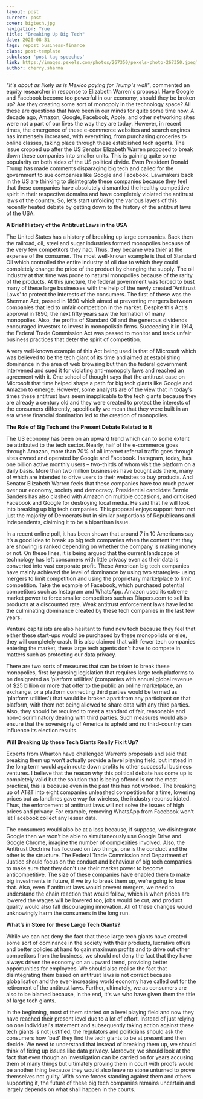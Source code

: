 ```yaml
---
layout: post
current: post
cover: bigtech.jpg
navigation: True
title: "Breaking Up Big Tech"
date: 2020-08-31
tags: repost business-finance
class: post-template
subclass: 'post tag-speeches'
link: https://images.pexels.com/photos/267350/pexels-photo-267350.jpeg?auto=compress&cs=tinysrgb&dpr=2&h=750&w=1260
author: cherry.sharma
---
```

*"It's about as likely as is Mexico paying for Trump's wall"*, commented an equity researcher in response to Elizabeth Warren's proposal. Have Google and Facebook become too powerful in our economy, should they be broken up? Are they creating some sort of monopoly in the technology space? All these are questions that have been in our minds for quite some time now. A decade ago, Amazon, Google, Facebook, Apple, and other networking sites were not a part of our lives the way they are today. However, in recent times, the emergence of these e-commerce websites and search engines has immensely increased, with everything, from purchasing groceries to online classes, taking place through these established tech agents. The issue cropped up after the US Senator Elizabeth Warren proposed to break down these companies into smaller units. This is gaining quite some popularity on both sides of the US political divide. Even President Donald Trump has made comments disparaging big tech and called for the government to sue companies like Google and Facebook. Lawmakers back in the US are thinking to disintegrate these companies because they feel that these companies have absolutely dismantled the healthy competitive spirit in their respective domains and have completely violated the antitrust laws of the country. So, let’s start unfolding the various layers of this recently heated debate by getting down to the history of the antitrust laws of the USA.

**A Brief History of the Antitrust Laws in the USA**

The United States has a history of breaking up large companies. Back then the railroad, oil, steel and sugar industries formed monopolies because of the very few competitors they had. Thus, they became wealthier at the expense of the consumer. The most well-known example is that of Standard Oil which controlled the entire industry of oil due to which they could completely change the price of the product by changing the supply. The oil industry at that time was prone to natural monopolies because of the rarity of the products. At this juncture, the federal government was forced to bust many of these large businesses with the help of the newly created 'Antitrust Laws' to protect the interests of the consumers. The first of these was the Sherman Act, passed in 1890 which aimed at preventing mergers between companies that led to unfair competition in the market. Despite this Act's approval in 1890, the next fifty years saw the formation of many monopolies. Also, the profits of  Standard Oil and the generous dividends encouraged investors to invest in monopolistic firms. Succeeding it in 1914, the Federal Trade Commission Act was passed to monitor and track unfair business practices that deter the spirit of competition.

A very well-known example of this Act being used is that of Microsoft  which was believed to be the tech giant of its time and aimed at establishing dominance in the area of web browsing but then the federal government intervened and sued it for violating anti-monopoly laws and reached an agreement with it. One school of thought says that the antitrust case on Microsoft that time helped shape a path for big tech giants like Google and Amazon to emerge. However, some analysts are of the view that in today’s times these antitrust laws seem inapplicable to the tech giants because they are already a century old and they were created to protect the interests of the consumers differently, specifically we mean that they were built in an era where financial domination led to the creation of monopolies.

**The Role of Big Tech and the Present Debate Related to It**

The US economy has been on an upward trend which can to some extent be attributed to the tech sector. Nearly, half of the e-commerce goes through Amazon, more than 70% of all internet referral traffic goes through sites owned and operated by Google and Facebook. Instagram, today, has one billion active monthly users – two-thirds of whom visit the platform on a daily basis. More than two million businesses have bought ads there, many of which are intended to drive users to their websites to buy products. And Senator Elizabeth Warren feels that these companies have too much power over our economy, society and democracy. Presidential candidate Bernie Sanders has also clashed with Amazon on multiple occasions, and criticised Facebook and Google for destroying local media. He said that he will look into breaking up big tech companies. This proposal enjoys support from not just the majority of Democrats but in similar proportions of Republicans and Independents, claiming it to be a bipartisan issue.

In a recent online poll, it has been shown that around 7 in 10 Americans say it’s a good idea to break up big tech companies when the content that they are showing is ranked depending on whether the company is making money or not. On these lines, it is being argued that the current landscape of technology has left consumers with little privacy even as their data is converted into vast corporate profit. These American big tech companies have mainly achieved the level of dominance by using two strategies- using mergers to limit competition and using the proprietary marketplace to limit competition. Take the example of Facebook, which purchased potential competitors such as Instagram and WhatsApp. Amazon used its extreme market power to force smaller competitors such as Diapers.com to sell its products at a discounted rate. Weak antitrust enforcement laws have led to the culminating dominance created by these tech companies in the last few years.

Venture capitalists are also hesitant to fund new tech because they feel that either these start-ups would be purchased by these monopolists or else, they will completely crash. It is also claimed that with fewer tech companies entering the market, these large tech agents don't have to compete in matters such as protecting our data privacy.

There are two sorts of measures that can be taken to break these monopolies, first by passing legislation that requires large tech platforms to be designated as ‘platform utilities' (companies with annual global revenue of $25 billion or more that offer to the public an online marketplace, an exchange, or a platform connecting third parties would be termed as 'platform utilities') that would be broken apart from any participant on that platform, with them not being allowed to share data with any third parties. Also, they should be required to meet a standard of fair, reasonable and non-discriminatory dealing with third parties. Such measures would also ensure that the sovereignty of America is upheld and no third-country can influence its election results.

**Will Breaking Up these Tech Giants Really Fix it Up?**

Experts from Wharton have challenged Warren’s proposals and said that breaking them up won’t actually provide a level playing field, but instead in the long term would again route down profits to other successful business ventures. I believe that the reason why this political debate has come up is completely valid but the solution that is being offered is not the most practical, this is because even in the past this has not worked. The breaking up of AT&T into eight companies unleashed competition for a time, lowering prices but as landlines gave way for wireless, the industry reconsolidated. Thus, the enforcement of antitrust laws will not solve the issues of high prices and privacy. For example, removing WhatsApp from Facebook won’t let Facebook collect any lesser data.

The consumers would also be at a loss because, if suppose, we disintegrate Google then we won't be able to simultaneously use Google Drive and Google Chrome, imagine the number of complexities involved. Also, the Antitrust Doctrine has focused on two things, one is the conduct and the other is the structure. The Federal Trade Commission and Department of Justice should focus on the conduct and behaviour of big tech companies to make sure that they don't use their market power to become anticompetitive. The size of these companies have enabled them to make big investments in future, if we try to break them up, we’re going to lose that. Also, even if antitrust laws would prevent mergers, we need to understand the chain reaction that would follow, which is when prices are lowered the wages will be lowered too, jobs would be cut, and product quality would also fall discouraging innovation. All of these changes would unknowingly harm the consumers in the long run.

**What’s in Store for these Large Tech Giants?**

While we can not deny the fact that these large tech giants have created some sort of dominance in the society with their products, lucrative offers and better policies at hand to gain maximum profits and to drive out other competitors from the business, we should not deny the fact that they have always driven the economy on an upward trend, providing better opportunities for employees. We should also realise the fact that disintegrating them based on antitrust laws is not correct because globalisation and the ever-increasing world economy have called out for the retirement of the antitrust laws. Further, ultimately, we as consumers are also to be blamed because, in the end, it's we who have given them the title of large tech giants.

In the beginning, most of them started on a level playing field and now they have reached their present level due to a lot of effort. Instead of just relying on one individual's statement and subsequently taking action against these tech giants is not justified, the regulators and politicians should ask the consumers how 'bad' they find the tech giants to be at present and then decide. We need to understand that instead of breaking them up, we should think of fixing up issues like data privacy. Moreover, we should look at the fact that even though an investigation can be carried on for years accusing them of many things but ultimately proving them in court with proofs would be another thing because they would also leave no stone unturned to prove themselves not guilty. With some forces standing against them and others supporting it, the future of these big tech companies remains uncertain and largely depends on what shall happen in the courts.
